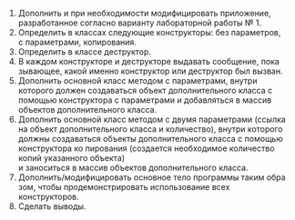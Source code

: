 1. Дополнить и при необходимости модифицировать приложение, 
разработанное согласно варианту лабораторной работы № 1.  
2. Определить в классах следующие конструкторы: без параметров,  
с параметрами, копирования. 
3. Определить в классе деструктор. 
4. В каждом конструкторе и деструкторе выдавать сообщение, пока
зывающее, какой именно конструктор или деструктор был вызван. 
5. Дополнить основной класс методом с параметрами, внутри которого 
должен создаваться объект дополнительного класса с помощью конструктора 
с параметрами и добавляться в массив объектов дополнительного класса. 
6. Дополнить основной класс методом с двумя параметрами (ссылка  
на объект дополнительного класса и количество), внутри которого должны 
создаваться объекты дополнительного класса с помощью конструктора ко
пирования (создается необходимое количество копий указанного объекта)  
и заноситься в массив объектов дополнительного класса. 
7. Дополнить/модифицировать основное тело программы таким обра
зом, чтобы продемонстрировать использование всех конструкторов. 
8. Сделать выводы. 